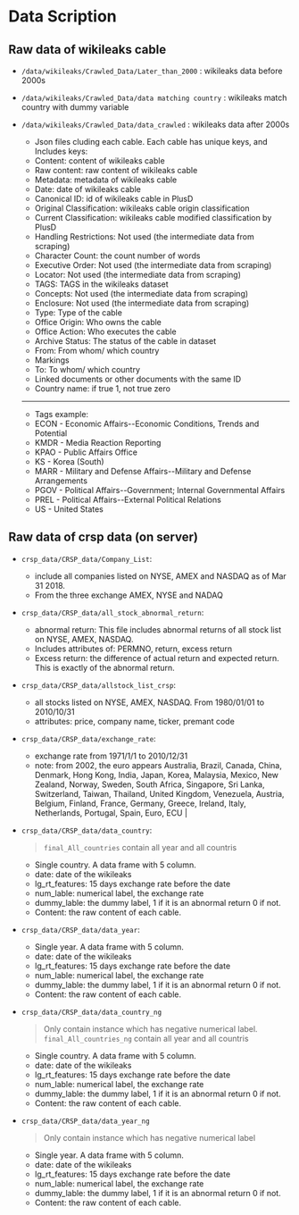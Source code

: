 # Data Scription

## Raw data of wikileaks cable
- `/data/wikileaks/Crawled_Data/Later_than_2000`		: wikileaks data before 2000s
- `/data/wikileaks/Crawled_Data/data matching country`	: wikileaks match country with dummy variable 
- `/data/wikileaks/Crawled_Data/data_crawled`		: wikileaks data after 2000s

    - Json files cluding each cable. Each cable has unique keys, and Includes keys: 
    - Content: content of wikileaks cable
    - Raw content: raw content of wikileaks cable
    - Metadata: metadata of wikileaks cable
    - Date: date of wikileaks cable
    - Canonical ID: id of wikileaks cable in PlusD
    - Original Classification: wikileaks cable origin classification
    - Current Classification: wikileaks cable modified classification by PlusD
    - Handling Restrictions: Not used (the intermediate data from scraping) 
    - Character Count: the count number of words
    - Executive Order: Not used (the intermediate data from scraping) 
    - Locator: Not used (the intermediate data from scraping)
    - TAGS: TAGS in the wikileaks dataset
    - Concepts: Not used (the intermediate data from scraping)
    - Enclosure: Not used (the intermediate data from scraping)
    - Type: Type of the cable
    - Office Origin: Who owns the cable
    - Office Action: Who executes the cable
    - Archive Status: The status of the cable in dataset
    - From: From whom/ which country
    - Markings
    - To: To whom/ which country
    - Linked documents or other documents with the same ID
    - Country name: if true 1, not true zero

    ***
    - Tags example:
    - ECON - Economic Affairs--Economic Conditions, Trends and Potential
    - KMDR - Media Reaction Reporting
    - KPAO - Public Affairs Office
    - KS - Korea (South)
    - MARR - Military and Defense Affairs--Military and Defense Arrangements
    - PGOV - Political Affairs--Government; Internal Governmental Affairs
    - PREL - Political Affairs--External Political Relations
    - US - United States


## Raw data of crsp data (on server)
- `crsp_data/CRSP_data/Company_List`: 
   -  include all companies listed on NYSE, AMEX and NASDAQ as of Mar 31 2018.
   - From the three exchange AMEX, NYSE and NADAQ
- `crsp_data/CRSP_data/all_stock_abnormal_return`:
    - abnormal return: This file includes abnormal returns of all stock list on NYSE, AMEX, NASDAQ.
    - Includes attributes of: PERMNO, return, excess return
    - Excess return: the difference of actual return and expected return.
    This is exactly of the abnormal return. 


- `crsp_data/CRSP_data/allstock_list_crsp`: 
    - all stocks listed on NYSE, AMEX, NASDAQ. From 1980/01/01 to 2010/10/31
    - attributes: price, company name, ticker, premant code

- `crsp_data/CRSP_data/exchange_rate`: 
    - exchange rate from 1971/1/1 to 2010/12/31
    - note: from 2002, the euro appears
    Australia, Brazil, Canada, China, Denmark, Hong Kong, India, Japan, Korea, Malaysia, Mexico, New Zealand, Norway, Sweden, South Africa, Singapore, Sri Lanka, Switzerland, Taiwan, Thailand, United Kingdom, Venezuela, Austria, Belgium, Finland, France, Germany, Greece, Ireland, Italy, Netherlands, Portugal, Spain, Euro, ECU
|
- `crsp_data/CRSP_data/data_country`:
    > `final_All_countries` contain all year and all countris
    - Single country. A data frame with 5 column.
    - date: date of the wikileaks
    - lg_rt_features: 15 days exchange rate before the date
    - num_lable: numerical label, the exchange rate 
    - dummy_lable: the dummy label, 1 if it is an abnormal return 0 if not.
    - Content: the raw content of each cable.
- `crsp_data/CRSP_data/data_year`:
    - Single year. A data frame with 5 column.
    - date: date of the wikileaks
    - lg_rt_features: 15 days exchange rate before the date
    - num_lable: numerical label, the exchange rate 
    - dummy_lable: the dummy label, 1 if it is an abnormal return 0 if not.
    - Content: the raw content of each cable.

- `crsp_data/CRSP_data/data_country_ng`
    > Only contain instance which has negative numerical label. 
    > `final_All_countries_ng` contain all year and all countris
    - Single country. A data frame with 5 column.
    - date: date of the wikileaks
    - lg_rt_features: 15 days exchange rate before the date
    - num_lable: numerical label, the exchange rate 
    - dummy_lable: the dummy label, 1 if it is an abnormal return 0 if not.
    - Content: the raw content of each cable.
    
- `crsp_data/CRSP_data/data_year_ng`
    > Only contain instance which has negative numerical label
    - Single year. A data frame with 5 column.
    - date: date of the wikileaks
    - lg_rt_features: 15 days exchange rate before the date
    - num_lable: numerical label, the exchange rate 
    - dummy_lable: the dummy label, 1 if it is an abnormal return 0 if not.
    - Content: the raw content of each cable.
    

